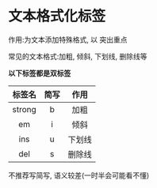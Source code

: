 # 文本格式化标签

作用:为文本添加特殊格式, 以 突出重点

常见的文本格式:加粗, 倾斜, 下划线, 删除线等

**以下标签都是双标签**

| 标签名 | 简写  |  作用  |
| :----: | :---: | :----: |
| strong |   b   |  加粗  |
|   em   |   i   |  倾斜  |
|  ins   |   u   | 下划线 |
|  del   |   s   | 删除线 |

不推荐写简写, 语义较差(一时半会可能看不懂)
